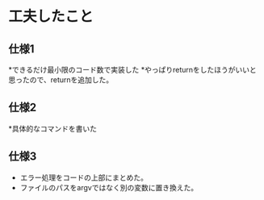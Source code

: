 # 工夫したこと
## 仕様1
*できるだけ最小限のコード数で実装した
*やっぱりreturnをしたほうがいいと思ったので、returnを追加した。

## 仕様2
*具体的なコマンドを書いた

## 仕様3
* エラー処理をコードの上部にまとめた。
* ファイルのパスをargvではなく別の変数に置き換えた。